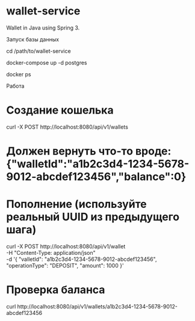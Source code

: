 # wallet-service
Wallet in Java using Spring 3.

Запуск базы данных

cd /path/to/wallet-service

docker-compose up -d postgres

docker ps

Работа 

# Создание кошелька
curl -X POST http://localhost:8080/api/v1/wallets

# Должен вернуть что-то вроде: {"walletId":"a1b2c3d4-1234-5678-9012-abcdef123456","balance":0}

# Пополнение (используйте реальный UUID из предыдущего шага)
curl -X POST http://localhost:8080/api/v1/wallet \
  -H "Content-Type: application/json" \
  -d '{
    "valletId": "a1b2c3d4-1234-5678-9012-abcdef123456",
    "operationType": "DEPOSIT",
    "amount": 1000
  }'

# Проверка баланса
curl http://localhost:8080/api/v1/wallets/a1b2c3d4-1234-5678-9012-abcdef123456

